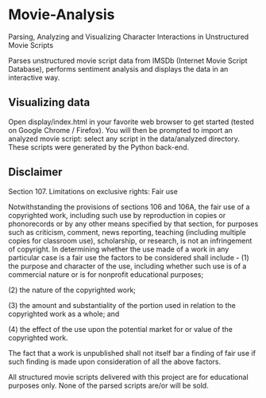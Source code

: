 # Movie-Analysis
Parsing, Analyzing and Visualizing Character Interactions in Unstructured Movie Scripts

Parses unstructured movie script data from IMSDb (Internet Movie Script Database), performs sentiment analysis and displays the data in an interactive way.

## Visualizing data

Open display/index.html in your favorite web browser to get started (tested on Google Chrome / Firefox).
You will then be prompted to import an analyzed movie script: select any script in the data/analyzed directory.
These scripts were generated by the Python back-end.

## Disclaimer

Section 107. Limitations on exclusive rights: Fair use

Notwithstanding the provisions of sections 106 and 106A, the fair use of a copyrighted work, including such use by reproduction in copies or phonorecords or by any other means specified by that section, for purposes such as criticism, comment, news reporting, teaching (including multiple copies for classroom use), scholarship, or research, is not an infringement of copyright. In determining whether the use made of a work in any particular case is a fair use the factors to be considered shall include -
(1) the purpose and character of the use, including whether such use is of a commercial nature or is for nonprofit educational purposes;

(2) the nature of the copyrighted work;

(3) the amount and substantiality of the portion used in relation to the copyrighted work as a whole; and

(4) the effect of the use upon the potential market for or value of the copyrighted work.

The fact that a work is unpublished shall not itself bar a finding of fair use if such finding is made upon consideration of all the above factors.

All structured movie scripts delivered with this project are for educational purposes only. None of the parsed scripts are/or will be sold.